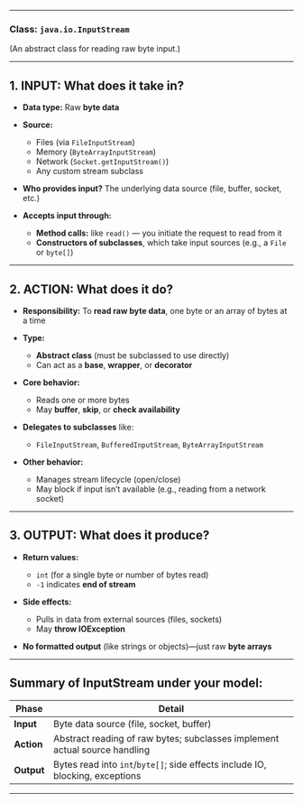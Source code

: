 
---

### **Class: `java.io.InputStream`**

(An abstract class for reading raw byte input.)

---

## **1. INPUT: What does it take in?**

* **Data type:** Raw **byte data**

* **Source:**

    * Files (via `FileInputStream`)
    * Memory (`ByteArrayInputStream`)
    * Network (`Socket.getInputStream()`)
    * Any custom stream subclass

* **Who provides input?**
  The underlying data source (file, buffer, socket, etc.)

* **Accepts input through:**

    * **Method calls:** like `read()` — you initiate the request to read from it
    * **Constructors of subclasses**, which take input sources (e.g., a `File` or `byte[]`)

---

## **2. ACTION: What does it do?**

* **Responsibility:**
  To **read raw byte data**, one byte or an array of bytes at a time
* **Type:**

    * **Abstract class** (must be subclassed to use directly)
    * Can act as a **base**, **wrapper**, or **decorator**
* **Core behavior:**

    * Reads one or more bytes
    * May **buffer**, **skip**, or **check availability**
* **Delegates to subclasses** like:

    * `FileInputStream`, `BufferedInputStream`, `ByteArrayInputStream`
* **Other behavior:**

    * Manages stream lifecycle (open/close)
    * May block if input isn’t available (e.g., reading from a network socket)

---

## **3. OUTPUT: What does it produce?**

* **Return values:**

    * `int` (for a single byte or number of bytes read)
    * `-1` indicates **end of stream**
* **Side effects:**

    * Pulls in data from external sources (files, sockets)
    * May **throw IOException**
* **No formatted output** (like strings or objects)—just raw **byte arrays**

---

## **Summary of InputStream under your model:**

| Phase      | Detail                                                                        |
| ---------- | ----------------------------------------------------------------------------- |
| **Input**  | Byte data source (file, socket, buffer)                                       |
| **Action** | Abstract reading of raw bytes; subclasses implement actual source handling    |
| **Output** | Bytes read into `int`/`byte[]`; side effects include IO, blocking, exceptions |

---

